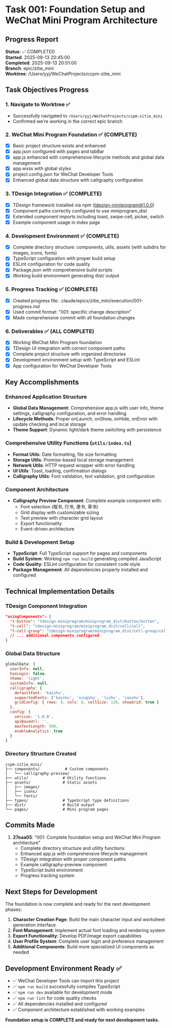 # Task 001: Foundation Setup and WeChat Mini Program Architecture

## Progress Report

**Status**: ✅ COMPLETED  
**Started**: 2025-09-13 20:45:00  
**Completed**: 2025-09-13 20:51:00  
**Branch**: epic/zitie_mini  
**Worktree**: /Users/yyj/WeChatProjects/ccpm-zitie_mini  

## Task Objectives Progress

### 1. Navigate to Worktree ✅
- Successfully navigated to `/Users/yyj/WeChatProjects/ccpm-zitie_mini`
- Confirmed we're working in the correct epic branch

### 2. WeChat Mini Program Foundation ✅ (COMPLETE)
- [x] Basic project structure exists and enhanced
- [x] app.json configured with pages and tabBar
- [x] app.js enhanced with comprehensive lifecycle methods and global data management
- [x] app.wxss with global styles
- [x] project.config.json for WeChat Developer Tools
- [x] Enhanced global data structure with calligraphy configuration

### 3. TDesign Integration ✅ (COMPLETE)
- [x] TDesign framework installed via npm (tdesign-miniprogram@1.0.0)
- [x] Component paths correctly configured to use miniprogram_dist
- [x] Extended component imports including toast, swipe-cell, picker, switch
- [x] Example component usage in index page

### 4. Development Environment ✅ (COMPLETE)
- [x] Complete directory structure: components, utils, assets (with subdirs for images, icons, fonts)
- [x] TypeScript configuration with proper build setup
- [x] ESLint configuration for code quality
- [x] Package.json with comprehensive build scripts
- [x] Working build environment generating dist/ output

### 5. Progress Tracking ✅ (COMPLETE)
- [x] Created progress file: .claude/epics/zitie_mini/execution/001-progress.md
- [x] Used commit format: "001: specific change description"
- [x] Made comprehensive commit with all foundation changes

### 6. Deliverables ✅ (ALL COMPLETE)
- [x] Working WeChat Mini Program foundation
- [x] TDesign UI integration with correct component paths
- [x] Complete project structure with organized directories
- [x] Development environment setup with TypeScript and ESLint
- [x] App configuration for WeChat Developer Tools

## Key Accomplishments

### Enhanced Application Structure
- **Global Data Management**: Comprehensive app.js with user info, theme settings, calligraphy configuration, and error handling
- **Lifecycle Methods**: Proper onLaunch, onShow, onHide, onError with update checking and local storage
- **Theme Support**: Dynamic light/dark theme switching with persistence

### Comprehensive Utility Functions (`utils/index.ts`)
- **Format Utils**: Date formatting, file size formatting
- **Storage Utils**: Promise-based local storage management
- **Network Utils**: HTTP request wrapper with error handling
- **UI Utils**: Toast, loading, confirmation dialogs
- **Calligraphy Utils**: Font validation, text validation, grid configuration

### Component Architecture
- **Calligraphy Preview Component**: Complete example component with:
  - Font selection (楷书, 行书, 隶书, 草书)
  - Grid display with customizable sizing
  - Text preview with character grid layout
  - Export functionality
  - Event-driven architecture

### Build & Development Setup
- **TypeScript**: Full TypeScript support for pages and components
- **Build System**: Working `npm run build` generating compiled JavaScript
- **Code Quality**: ESLint configuration for consistent code style
- **Package Management**: All dependencies properly installed and configured

## Technical Implementation Details

### TDesign Component Integration
```json
"usingComponents": {
  "t-button": "tdesign-miniprogram/miniprogram_dist/button/button",
  "t-cell": "tdesign-miniprogram/miniprogram_dist/cell/cell",
  "t-cell-group": "tdesign-miniprogram/miniprogram_dist/cell-group/cell-group",
  // ... additional components configured
}
```

### Global Data Structure
```javascript
globalData: {
  userInfo: null,
  hasLogin: false,
  theme: 'light',
  systemInfo: null,
  calligraphy: {
    defaultFont: 'kaishu',
    supportedFonts: ['kaishu', 'xingshu', 'lishu', 'caoshu'],
    gridConfig: { rows: 8, cols: 6, cellSize: 120, showGrid: true }
  },
  config: {
    version: '1.0.0',
    apiBaseUrl: '',
    maxTextLength: 500,
    enableAnalytics: true
  }
}
```

### Directory Structure Created
```
ccpm-zitie_mini/
├── components/           # Custom components
│   └── calligraphy-preview/
├── utils/               # Utility functions
├── assets/              # Static assets
│   ├── images/
│   ├── icons/
│   └── fonts/
├── types/               # TypeScript type definitions
├── dist/                # Build output
└── pages/               # Mini program pages
```

## Commits Made

1. **27eaa05**: "001: Complete foundation setup and WeChat Mini Program architecture"
   - Complete directory structure and utility functions
   - Enhanced app.js with comprehensive lifecycle management
   - TDesign integration with proper component paths
   - Example calligraphy-preview component
   - TypeScript build environment
   - Progress tracking system

## Next Steps for Development

The foundation is now complete and ready for the next development phases:

1. **Character Creation Page**: Build the main character input and worksheet generation interface
2. **Font Management**: Implement actual font loading and rendering system
3. **Export Functionality**: Develop PDF/image export capabilities
4. **User Profile System**: Complete user login and preference management
5. **Additional Components**: Build more specialized UI components as needed

## Development Environment Ready ✅

- ✅ WeChat Developer Tools can import this project
- ✅ `npm run build` successfully compiles TypeScript
- ✅ `npm run dev` available for development mode
- ✅ `npm run lint` for code quality checks
- ✅ All dependencies installed and configured
- ✅ Component architecture established with working examples

**Foundation setup is COMPLETE and ready for next development tasks.**
